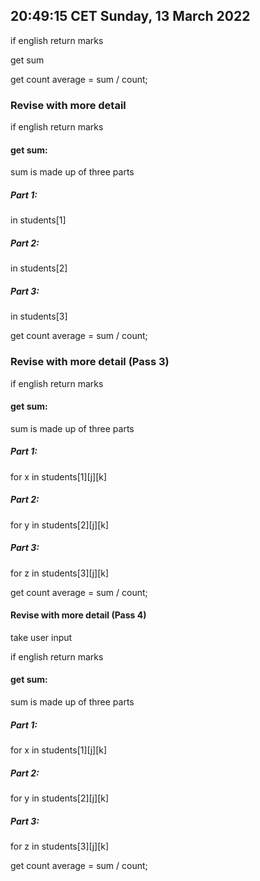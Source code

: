  <!-- https://www.timeanddate.com/worldclock/ -->
## 20:49:15 CET Sunday, 13 March 2022
if english
return marks

get sum

get count
average = sum / count;



### Revise with more detail
if english
return marks

#### get sum:
sum is made up of three parts
##### Part 1:
in students[1]
##### Part 2:
in students[2]
##### Part 3:
in students[3]

get count
average = sum / count;


### Revise with more detail (Pass 3)
if english
return marks

#### get sum:
sum is made up of three parts
##### Part 1:
for x in students[1][j][k]

##### Part 2:
for y in students[2][j][k]
##### Part 3:
for z in students[3][j][k]

get count
average = sum / count;



#### Revise with more detail (Pass 4)
take user input

if english
return marks

#### get sum:
sum is made up of three parts
##### Part 1:
for x in students[1][j][k]

##### Part 2:
for y in students[2][j][k]
##### Part 3:
for z in students[3][j][k]

get count
average = sum / count;


